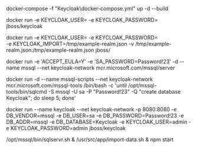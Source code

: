 docker-compose -f "Keycloak\docker-compose.yml" up -d --build

docker run -e KEYCLOAK_USER=<USERNAME> -e KEYCLOAK_PASSWORD=<PASSWORD> jboss/keycloak

docker run -e KEYCLOAK_USER=<USERNAME> -e KEYCLOAK_PASSWORD=<PASSWORD> \
 -e KEYCLOAK_IMPORT=/tmp/example-realm.json -v /tmp/example-realm.json:/tmp/example-realm.json jboss/

docker run -e 'ACCEPT_EULA=Y' -e 'SA_PASSWORD=Password!23' -d --name mssql --net keycloak-network mcr.microsoft.com/mssql/server

docker run -d --name mssql-scripts --net keycloak-network mcr.microsoft.com/mssql-tools /bin/bash -c 'until /opt/mssql-tools/bin/sqlcmd -S mssql -U sa -P "Password!23" -Q "create database Keycloak"; do sleep 5; done'

docker run --name keycloak --net keycloak-network -p 8080:8080 -e DB_VENDOR=mssql -e DB_USER=sa -e DB_PASSWORD=Password!23 -e DB_ADDR=mssql -e DB_DATABASE=Keycloak -e KEYCLOAK_USER=admin -e KEYCLOAK_PASSWORD=admin jboss/keycloak

/opt/mssql/bin/sqlservr.sh & /usr/src/app/import-data.sh & npm start 